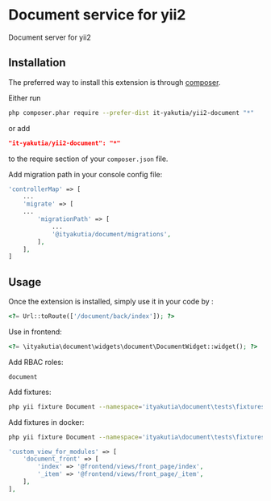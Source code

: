 Document service for yii2
=====================
Document server for yii2

Installation
------------

The preferred way to install this extension is through [composer](http://getcomposer.org/download/).

Either run

```sh
php composer.phar require --prefer-dist it-yakutia/yii2-document "*"
```

or add

```json
"it-yakutia/yii2-document": "*"
```

to the require section of your `composer.json` file.

Add migration path in your console config file:

```php
'controllerMap' => [
    ...
    'migrate' => [
    ...
        'migrationPath' => [
            ...
            '@ityakutia/document/migrations',
        ],
    ],
]

```
Usage
-----

Once the extension is installed, simply use it in your code by  :

```php
<?= Url::toRoute(['/document/back/index']); ?>
```

Use in frontend:
```php
<?= \ityakutia\document\widgets\document\DocumentWidget::widget(); ?>
```

Add RBAC roles:

```
document
```

Add fixtures:
```sh
php yii fixture Document --namespace='ityakutia\document\tests\fixtures'
```

Add fixtures in docker:
```sh
php yii fixture Document --namespace='ityakutia\document\tests\fixtures' --interactive=0
```


```php
'custom_view_for_modules' => [
    'document_front' => [
        'index' => '@frontend/views/front_page/index',
        '_item' => '@frontend/views/front_page/_item',
    ],
],
```